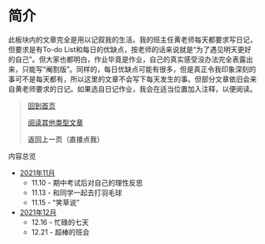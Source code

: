 # 简介

此板块内的文章完全是用以记叙我的生活。我的班主任黄老师每天都要求写日记，但要求是有To-do List和每日的优缺点，按老师的话来说就是“为了遇见明天更好的自己”。但大家也都明白，作业毕竟是作业，自己的真实感受没办法完全表露出来，只能写“阉割版”。同样的，每日优缺点可能有很多，但是真正令我印象深刻的事可不是每天都有，所以这里的文章不会写下每天发生的事。但部分文章依旧会来自黄老师要求的日记。如果选自日记作业，我会在适当位置加入注释，以便阅读。

> [回到首页](../README.md) 
>
> [阅读其他类型文章](../杂项/杂项.md) 
>
> <a onClick="javascript :history.back(-1);">返回上一页（直接点我）</a>

内容总览

-  [2021年11月](2021.11.md) 
    -  11.10 - 期中考试后对自己的理性反思
    -  11.13 - 和同学一起去打羽毛球
    -  11.15 - “笑草说”
-  [2021年12月](2021.12.md)
    -  12.16 - 忙碌的七天
    -  12.21 - 超棒的班会

